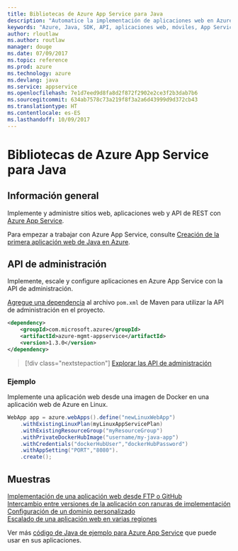 ```yaml
---
title: Bibliotecas de Azure App Service para Java
description: "Automatice la implementación de aplicaciones web en Azure App Service mediante las API de administración de Azure."
keywords: "Azure, Java, SDK, API, aplicaciones web, móviles, App Service"
author: rloutlaw
ms.author: routlaw
manager: douge
ms.date: 07/09/2017
ms.topic: reference
ms.prod: azure
ms.technology: azure
ms.devlang: java
ms.service: appservice
ms.openlocfilehash: 7e1d7eed9d8fa8d2f872f2902e2ce3f2b3dab7b6
ms.sourcegitcommit: 634ab7578c73a219f8f3a2a6d43999d9d372cb43
ms.translationtype: HT
ms.contentlocale: es-ES
ms.lasthandoff: 10/09/2017
---
```

# <a name="azure-app-service-libraries-for-java"></a>Bibliotecas de Azure App Service para Java

## <a name="overview"></a>Información general

Implemente y administre sitios web, aplicaciones web y API de REST con [Azure App Service](/azure/app-service).

Para empezar a trabajar con Azure App Service, consulte [Creación de la primera aplicación web de Java en Azure](/azure/app-service-web/app-service-web-get-started-java).

## <a name="management-api"></a>API de administración

Implemente, escale y configure aplicaciones en Azure App Service con la API de administración.

[Agregue una dependencia](https://maven.apache.org/guides/getting-started/index.html#How_do_I_use_external_dependencies) al archivo `pom.xml` de Maven para utilizar la API de administración en el proyecto.

```XML
<dependency>
    <groupId>com.microsoft.azure</groupId>
    <artifactId>azure-mgmt-appservice</artifactId>
    <version>1.3.0</version>
</dependency>
```   

> [!div class="nextstepaction"]
> [Explorar las API de administración](/java/api/overview/azure)

### <a name="example"></a>Ejemplo

Implemente una aplicación web desde una imagen de Docker en una aplicación web de Azure en Linux.

```java
WebApp app = azure.webApps().define("newLinuxWebApp")
    .withExistingLinuxPlan(myLinuxAppServicePlan)
    .withExistingResourceGroup("myResourceGroup")
    .withPrivateDockerHubImage("username/my-java-app")
    .withCredentials("dockerHubUser","dockerHubPassword")
    .withAppSetting("PORT","8080").
    .create();
```

## <a name="samples"></a>Muestras

[Implementación de una aplicación web desde FTP o GitHub][1]  
[Intercambio entre versiones de la aplicación con ranuras de implementación][2]  
[Configuración de un dominio personalizado][3]   
[Escalado de una aplicación web en varias regiones][4]   

Ver más [código de Java de ejemplo para Azure App Service](https://azure.microsoft.com/resources/samples/?platform=java&term=appservice) que puede usar en sus aplicaciones.

[1]: ../docs-ref-conceptual/java-sdk-configure-webapp-sources.md
[2]: https://azure.microsoft.com/resources/samples/app-service-java-manage-staging-and-production-slots-for-web-apps/
[3]: https://azure.microsoft.com/resources/samples/app-service-java-manage-web-apps-with-custom-domains/
[4]: https://azure.microsoft.com/resources/samples/app-service-java-scale-web-apps-on-linux/
